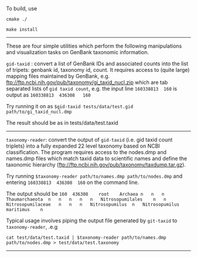 To build, use

`cmake ./`

`make install`

---

These are four simple utilities which perform the following manipulations and visualization tasks on GenBank 
taxonomic information.

`gid-taxid` : convert a list of GenBank IDs and associated counts into the list of tripets: genbank id, taxonomy id, count. 
It requires access to (quite large) mapping files maintained by GenBank, e.g. ftp://ftp.ncbi.nih.gov/pub/taxonomy/gi_taxid_nucl.zip
which are tab separated lists of  `gid taxid count`, e.g. the input line `160338813  160` is output as `160338813  436308	160`

Try running it on as `$gid-taxid tests/data/test.gid path/to/gi_taxid_nucl.dmp` 

The result should be as in tests/data/test.taxid 

---

`taxonomy-reader`: convert the output of `gid-taxid` (i.e. gid taxid count triplets) into a fully expanded 22 level 
taxonomy based on NCBI classification. The program requires access to the nodes.dmp and names.dmp files which match taxid
data to scientific names and define the taxonomic hierarchy (ftp://ftp.ncbi.nih.gov/pub/taxonomy/taxdump.tar.gz). 

Try running
`$taxonomy-reader path/to/names.dmp path/to/nodes.dmp` and entering `160338813  436308	160` <enter> <ctrl-D> on the command line.

The output should be 
`160  436308	root	Archaea	n	n	n	Thaumarchaeota	n	n	n	n	n	Nitrosopumilales	n	n	Nitrosopumilaceae	n	n	n	Nitrosopumilus	n	Nitrosopumilus maritimus	n`

Typical usage involves piping the output file generated by `git-taxid` to `taxonomy-reader`, .e.g

`cat test/data/test.taxid | $taxonomy-reader path/to/names.dmp path/to/nodes.dmp > test/data/test.taxonomy`

---
